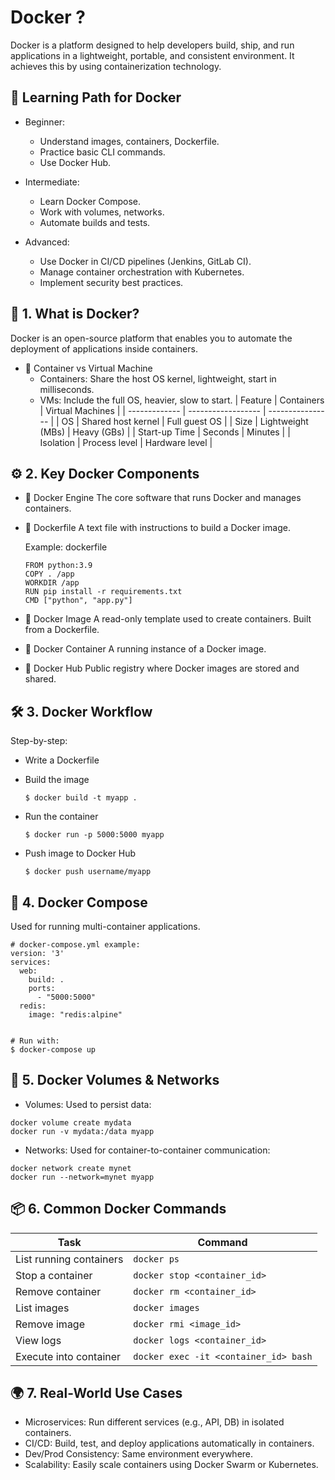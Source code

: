 # Docker ?
Docker is a platform designed to help developers build, ship, and run applications in a lightweight, portable, and consistent environment. It achieves this by using containerization technology.

## 🧠 Learning Path for Docker
- Beginner:
  - Understand images, containers, Dockerfile.
  - Practice basic CLI commands.
  - Use Docker Hub.

- Intermediate:
  - Learn Docker Compose.
  - Work with volumes, networks.
  - Automate builds and tests.

- Advanced:
  - Use Docker in CI/CD pipelines (Jenkins, GitLab CI).
  - Manage container orchestration with Kubernetes.
  - Implement security best practices.



## 🐳 1. What is Docker?
Docker is an open-source platform that enables you to automate the deployment of applications inside containers.

- 🔹 Container vs Virtual Machine
  - Containers: Share the host OS kernel, lightweight, start in milliseconds.
  - VMs: Include the full OS, heavier, slow to start.
  | Feature       | Containers         | Virtual Machines |
  | ------------- | ------------------ | ---------------- |
  | OS            | Shared host kernel | Full guest OS    |
  | Size          | Lightweight (MBs)  | Heavy (GBs)      |
  | Start-up Time | Seconds            | Minutes          |
  | Isolation     | Process level      | Hardware level   |


## ⚙️ 2. Key Docker Components
- 🔹 Docker Engine
The core software that runs Docker and manages containers.

- 🔹 Dockerfile
  A text file with instructions to build a Docker image.
  
  Example: dockerfile
  ```
  FROM python:3.9
  COPY . /app
  WORKDIR /app
  RUN pip install -r requirements.txt
  CMD ["python", "app.py"]
  ```

- 🔹 Docker Image
  A read-only template used to create containers. Built from a Dockerfile.

- 🔹 Docker Container
  A running instance of a Docker image.

- 🔹 Docker Hub
  Public registry where Docker images are stored and shared.


## 🛠️ 3. Docker Workflow
Step-by-step:
- Write a Dockerfile

- Build the image
  ```
  $ docker build -t myapp .
  ```

- Run the container
  ```
  $ docker run -p 5000:5000 myapp
  ```

- Push image to Docker Hub
  ```
  $ docker push username/myapp
  ```

## 🧱 4. Docker Compose
Used for running multi-container applications.

```
# docker-compose.yml example:
version: '3'
services:
  web:
    build: .
    ports:
      - "5000:5000"
  redis:
    image: "redis:alpine"


# Run with:
$ docker-compose up

```


## 🔐 5. Docker Volumes & Networks
- Volumes: Used to persist data:
```
docker volume create mydata
docker run -v mydata:/data myapp
```
- Networks: Used for container-to-container communication:
```
docker network create mynet
docker run --network=mynet myapp
```


## 📦 6. Common Docker Commands
  | Task                    | Command                               |
  | ----------------------- | ------------------------------------- |
  | List running containers | `docker ps`                           |
  | Stop a container        | `docker stop <container_id>`          |
  | Remove container        | `docker rm <container_id>`            |
  | List images             | `docker images`                       |
  | Remove image            | `docker rmi <image_id>`               |
  | View logs               | `docker logs <container_id>`          |
  | Execute into container  | `docker exec -it <container_id> bash` |


## 🌍 7. Real-World Use Cases
- Microservices: Run different services (e.g., API, DB) in isolated containers.
- CI/CD: Build, test, and deploy applications automatically in containers.
- Dev/Prod Consistency: Same environment everywhere.
- Scalability: Easily scale containers using Docker Swarm or Kubernetes.





